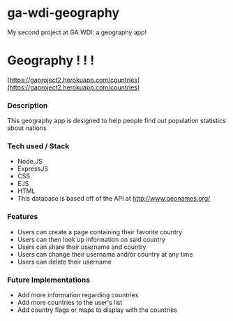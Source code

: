 # ga-wdi-geography
My second project at GA WDI: a geography app!


# Geography ! ! !
[https://gaproject2.herokuapp.com/countries](https://gaproject2.herokuapp.com/countries)

### Description
This geography app is designed to help people find out population statistics about nations

### Tech used / Stack
- Node.JS
- ExpressJS
- CSS
- EJS
- HTML
- This database is based off of the API at http://www.geonames.org/

### Features
- Users can create a page containing their favorite country
- Users can then look up information on said country
- Users can share their username and country
- Users can change their username and/or country at any time
- Users can delete their username

### Future Implementations
- Add more information regarding countries
- Add more countries to the user's list
- Add country flags or maps to display with the countries
